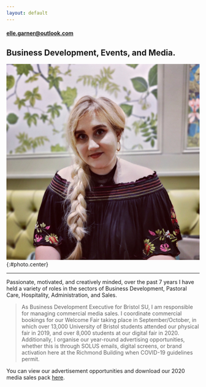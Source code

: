 ```yaml
---
layout: default
---
```

#### [elle.garner@outlook.com](mailto:elle.garner@outlook.com) 
## Business Development, Events, and Media.

![Elle Garner](assets/ElleGarnerPhoto.jpg){:#photo.center}

<hr>

Passionate, motivated, and creatively minded, over the past 7 years I have held a variety of roles in the sectors of Business Development, Pastoral Care, Hospitality, Administration, and Sales.

> As Business Development Executive for Bristol SU, I am responsible for managing commercial media sales. I coordinate commercial bookings for our Welcome Fair taking place in September/October, in which over 13,000 University of Bristol students attended our physical fair in 2019, and over 8,000 students at our digital fair in 2020. Additionally, I organise our year-round advertising opportunities, whether this is through SOLUS emails, digital screens, or brand activation here at the Richmond Building when COVID-19 guidelines permit.

You can view our advertisement opportunities and download our 2020 media sales pack [here](https://www.bristolsu.org.uk/commercial/digital).